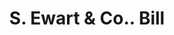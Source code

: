 ---
doi: 10.7916/D8KD391R
date_other: '1899'
date_other_textual: '1899'
form: printed ephemera
genre:
- Invoices
name:
- S. Ewart & Co.
object_in_context_url: https://biggert.cul.columbia.edu/items/view/ave_biggert_01492
subject_hierarchical_geographic:
- Pittsburgh, Pennsylvania, United States
subject_name:
- S. Ewart & Co.
title: S. Ewart & Co.. Bill
sort_title: S. Ewart & Co.. Bill
call_number: ave_biggert_01492
coordinates:
- 40.439722222222215,-79.97638888888889
pid: ave_biggert_01492
identifiers: ave_biggert_01492
canvas_id: ldpd:396753
permalink: "/items/ave_biggert_01492/"
layout: iiif-image-page
---